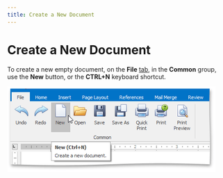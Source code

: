 ```yaml
---
title: Create a New Document
---
```

# Create a New Document
To create a new empty document, on the **File** [ tab](../../../../interface-elements-for-desktop/articles/rich-text-editor/text-editor-ui/ribbon-interface.md), in the **Common** group, use the **New** button, or the **CTRL+N** keyboard shortcut.

![RTENewButton](../../../images/Img121245.png)